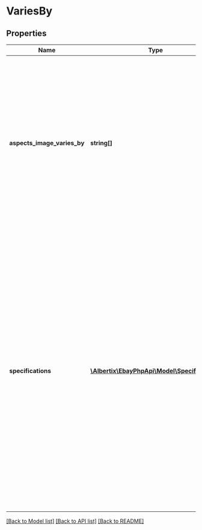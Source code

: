 # VariesBy

## Properties
Name | Type | Description | Notes
------------ | ------------- | ------------- | -------------
**aspects_image_varies_by** | **string[]** | This container is used if the seller wants to include multiple images to demonstrate how variations within a multiple-variation listing differ. In this string field, the seller will specify the product aspect where the variations of the inventory item group vary, such as color. If &lt;code&gt;Color&lt;/code&gt; is specified in this field, &lt;code&gt;Color&lt;/code&gt; must also be one of the &lt;strong&gt;specifications.name&lt;/strong&gt; values, and all available colors must appear in the corresponding &lt;strong&gt;specifications.values&lt;/strong&gt; array.&lt;br&gt;&lt;br&gt;If the &lt;strong&gt;aspectsImageVariesBy&lt;/strong&gt; container is used, links to images of each variation should be specified through the &lt;strong&gt;imageUrls&lt;/strong&gt; container of the inventory item group, or the seller can choose to include those links to images in each inventory item record for the inventory items in the group. | [optional] 
**specifications** | [**\Albertix\EbayPhpApi\Model\Specification[]**](Specification.md) | This container consists of an array of one or more product aspects where each variation differs, and values for each of those product aspects. This container is not immediately required, but will be required before the first offer of the inventory item group is published. &lt;br&gt;&lt;br&gt;If a product aspect is specified in the &lt;strong&gt;aspectsImageVariesBy&lt;/strong&gt; container, this product aspect (along with all variations of that product aspect) must be included in the &lt;strong&gt;specifications&lt;/strong&gt; container. Before offers related to the inventory item group are published, the product aspects and values specified through the &lt;strong&gt;specifications&lt;/strong&gt; container should be in synch with the name-value pairs specified through the &lt;strong&gt;product.aspects&lt;/strong&gt; containers of the inventory items contained in the group. For example, if &lt;code&gt;Color&lt;/code&gt; and &lt;code&gt;Size&lt;/code&gt; are in this &lt;strong&gt;specifications&lt;/strong&gt; container, each inventory item of the group should also have &lt;code&gt;Color&lt;/code&gt; and &lt;code&gt;Size&lt;/code&gt; as aspect names in their inventory item records.&lt;br&gt;&lt;br/&gt;This container is always returned if one or more offers associated with the inventory item group have been published. For inventory item groups that have yet to have any published offers, this container is only returned if set. | [optional] 

[[Back to Model list]](../README.md#documentation-for-models) [[Back to API list]](../README.md#documentation-for-api-endpoints) [[Back to README]](../README.md)


